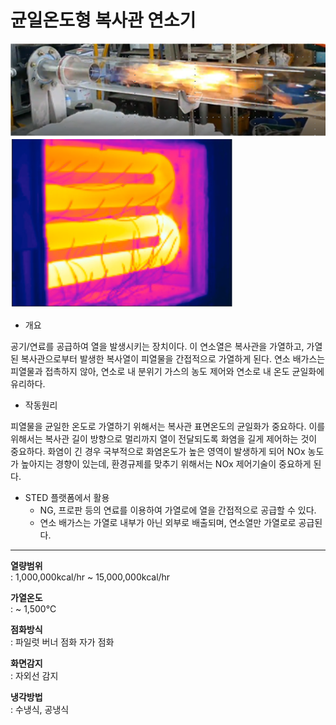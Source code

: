 # 균일온도형 복사관 연소기

![복사관 연소기 화염](./combuster-radiant-tube-01.png)
![가열된 복사관 표면](./combuster-radiant-tube-02.png)

- 개요

공기/연료를 공급하여 열을 발생시키는 장치이다. 이 연소열은 복사관을 가열하고, 가열된 복사관으로부터 발생한 복사열이 피열물을 간접적으로 가열하게 된다. 연소 배가스는 피열물과 접촉하지 않아, 연소로 내 분위기 가스의 농도 제어와 연소로 내 온도 균일화에 유리하다.

- 작동원리

피열물을 균일한 온도로 가열하기 위해서는 복사관 표면온도의 균일화가 중요하다. 이를 위해서는 복사관 길이 방향으로 멀리까지 열이 전달되도록 화염을 길게 제어하는 것이 중요하다. 화염이 긴 경우 국부적으로 화염온도가 높은 영역이 발생하게 되어 NOx 농도가 높아지는 경향이 있는데, 환경규제를 맞추기 위해서는 NOx 제어기술이 중요하게 된다.

- STED 플랫폼에서 활용
  - NG, 프로판 등의 연료를 이용하여 가열로에 열을 간접적으로 공급할 수 있다.
  - 연소 배가스는 가열로 내부가 아닌 외부로 배출되며, 연소열만 가열로로 공급된다.

---

**열량범위**  
: 1,000,000kcal/hr ~ 15,000,000kcal/hr

**가열온도**  
: ~ 1,500℃

**점화방식**  
: 파일럿 버너 점화 자가 점화

**화면감지**  
: 자외선 감지

**냉각방법**  
: 수냉식, 공냉식
